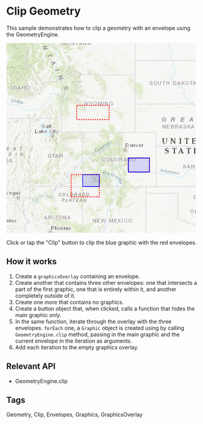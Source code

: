 # Clip Geometry

This sample demonstrates how to clip a geometry with an envelope using the GeometryEngine.

![](screenshot.png)

Click or tap the "Clip" button to clip the blue graphic with the red envelopes.

## How it works
1. Create a `graphicsOverlay` containing an envelope.
2. Create another that contains three other envelopes: one that intersects a part of the first graphic, one that is entirely within it, and another completely outside of it.
3. Create one more that contains no graphics.
4. Create a button object that, when clicked, calls a function that hides the main graphic *only*.
5. In the same function, iterate through the overlay with the three envelopes. `forEach` one, a `Graphic` object is created using by calling `GeometryEngine.clip` method, passing in the main graphic and the current envelope in the iteration as arguments.
6. Add each iteration to the empty graphics overlay.

## Relevant API
 - GeometryEngine.clip


## Tags
Geometry, Clip, Envelopes, Graphics, GraphicsOverlay

